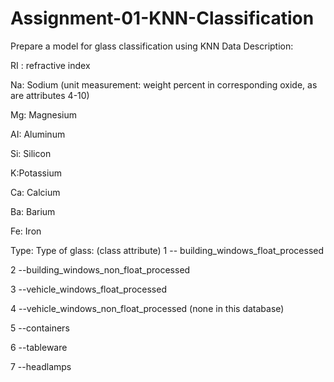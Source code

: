 # Assignment-01-KNN-Classification
Prepare a model for glass classification using KNN
Data Description:

RI : refractive index

Na: Sodium (unit measurement: weight percent in corresponding oxide, as are attributes 4-10)

Mg: Magnesium

AI: Aluminum

Si: Silicon

K:Potassium

Ca: Calcium

Ba: Barium

Fe: Iron

Type: Type of glass: (class attribute)
1 -- building_windows_float_processed
 
2 --building_windows_non_float_processed

3 --vehicle_windows_float_processed

4 --vehicle_windows_non_float_processed (none in this database)

5 --containers

6 --tableware

7 --headlamps

